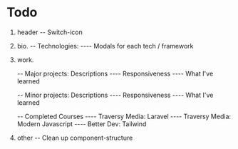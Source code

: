 # Todo

1. header
   -- Switch-icon

2. bio.
   -- Technologies:
   ---- Modals for each tech / framework

3. work.

   -- Major projects: Descriptions
   ---- Responsiveness
   ---- What I've learned

   -- Minor projects: Descriptions
   ---- Responsiveness
   ---- What I've learned

   -- Completed Courses
   ---- Traversy Media: Laravel
   ---- Traversy Media: Modern Javascript
   ---- Better Dev: Tailwind

4. other
   -- Clean up component-structure
